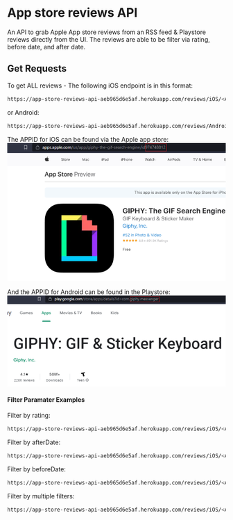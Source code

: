# App store reviews API

An API to grab Apple App store reviews from an RSS feed & Playstore reviews directly from the UI. The reviews are able to be filter via rating, before date, and after date.

## Get Requests

To get ALL reviews - The following iOS endpoint is in this format:
```bash
https://app-store-reviews-api-aeb965d6e5af.herokuapp.com/reviews/iOS/<APPID>
```

or Android: 
```bash
https://app-store-reviews-api-aeb965d6e5af.herokuapp.com/reviews/Android/<APPID>
```

The APPID for iOS can be found via the Apple app store:
![iOS APP ID](/images/iOS-ID.png?raw=true "iOS APP ID")

And the APPID for Android can be found in the Playstore:
![Android APP ID](/images/Android-ID.png?raw=true "Android APP ID")

#### Filter Paramater Examples

Filter by rating:
```bash
https://app-store-reviews-api-aeb965d6e5af.herokuapp.com/reviews/iOS/<APPID>?rating=1
```

Filter by afterDate:
```bash
https://app-store-reviews-api-aeb965d6e5af.herokuapp.com/reviews/iOS/<APPID>?afterDate=05/15/2023
```

Filter by beforeDate:
```bash
https://app-store-reviews-api-aeb965d6e5af.herokuapp.com/reviews/iOS/<APPID>?beforeDate=05/15/2023
```

Filter by multiple filters:
```bash
https://app-store-reviews-api-aeb965d6e5af.herokuapp.com/reviews/iOS/<APPID>?rating=1&beforeDate=05/15/2023
```



